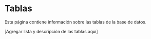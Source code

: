 # Tablas

Esta página contiene información sobre las tablas de la base de datos.

[Agregar lista y descripción de las tablas aquí]
